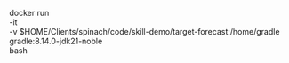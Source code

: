 docker run \
    -it \
    -v $HOME/Clients/spinach/code/skill-demo/target-forecast:/home/gradle \
    gradle:8.14.0-jdk21-noble \
    bash


